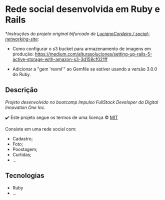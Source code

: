 # Rede social desenvolvida em Ruby e Rails

**Instruções do projeto original bifurcado de [LucianoCordeiro /
social-networking-site](https://github.com/LucianoCordeiro/social-networking-site):*

- Como configurar o s3 bucket para armazenamento de imagens em produção: https://medium.com/alturasoluciones/setting-up-rails-5-active-storage-with-amazon-s3-3d158cf021ff

- Adicionar a "gem 'rexml'" ao Gemfile se estiver usando a versão 3.0.0 do Ruby.

## Descrição

*Projeto desenvolvido no bootcamp Impulso FullStack Developer da Digital Innovation One Inc.*

:heavy_check_mark: Este projeto segue os termos de uma licença :copyright: [MIT](https://github.com/NeiTDutra/dio-social-network-ruby/blob/master/LICENSE)

Consiste em uma rede social com:

- Cadastro;
- Foto;
- Poostagem;
- Curtidas;
- ...

## Tecnologias

- Ruby
- ...
